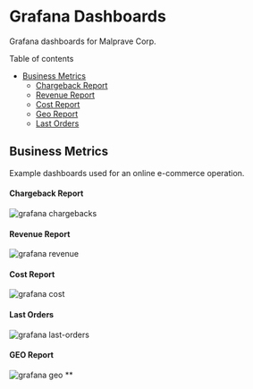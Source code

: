 # Grafana Dashboards

Grafana dashboards for Malprave Corp.

Table of contents

- [Business Metrics](#business-metrics)
  - [Chargeback Report](#chargeback-report)
  - [Revenue Report](#revenue-report)
  - [Cost Report](#cost-report)
  - [Geo Report](#geo-report)
  - [Last Orders](#last-orders)

## Business Metrics

Example dashboards used for an online e-commerce operation.

#### Chargeback Report
![grafana chargebacks](https://raw.githubusercontent.com/MalpraveCorp/grafana-dashboards/master/business/images/chargebacks.png "Chargebacks")
####  Revenue Report
![grafana revenue](https://raw.githubusercontent.com/MalpraveCorp/grafana-dashboards/master/business/images/revenue.png "Revenue")
#### Cost Report
![grafana cost](https://raw.githubusercontent.com/MalpraveCorp/grafana-dashboards/master/business/images/cost.png "Costs")
#### Last Orders
![grafana last-orders](https://raw.githubusercontent.com/MalpraveCorp/grafana-dashboards/master/business/images/last-orders.png "Last Orders")
#### GEO Report
![grafana geo](https://raw.githubusercontent.com/MalpraveCorp/grafana-dashboards/master/business/images/geo.png "Geo Report")
** 
